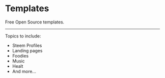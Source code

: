 # Templates
Free Open Source templates.

---

Topics to include:
- Steem Profiles
- Landing pages
- Foodies
- Music
- Healt
- And more...
